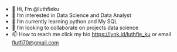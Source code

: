 - 👋 Hi, I’m @luthfieku
- 👀 I’m interested in Data Science and Data Analyst
- 🌱 I’m currently learning python and My SQL
- 💞️ I’m looking to collaborate on projects data science
- 📫 How to reach me click my bio https://lynk.id/luthfie_ku or email flutfi70@gmail.com

<!---
luthfieku/luthfieku is a ✨ special ✨ repository because its `README.md` (this file) appears on your GitHub profile.
You can click the Preview link to take a look at your changes.
--->
